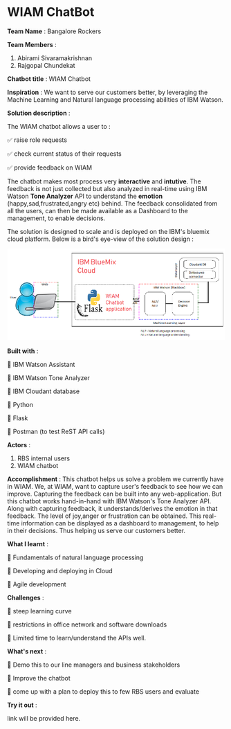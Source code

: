 # WIAM ChatBot #

__Team Name__ : Bangalore Rockers

__Team Members__ : 
1. Abirami Sivaramakrishnan
2. Rajgopal Chundekat

__Chatbot title__ : WIAM Chatbot

__Inspiration__ : We want to serve our customers better, by leveraging the Machine Learning and Natural language processing abilities of IBM Watson.

__Solution description__ :

The WIAM chatbot allows a user to :

:white_check_mark: raise role requests

:white_check_mark: check current status of their requests

:white_check_mark: provide feedback on WIAM

The chatbot makes most process very __interactive__ and __intutive__. The feedback is not just collected but also analyzed in real-time using IBM Watson __Tone Analyzer__ API to understand the __emotion__ (happy,sad,frustrated,angry etc) behind. The feedback consolidated from all the users, can then be made available as a Dashboard to the management, to enable decisions.

The solution is designed to scale and is deployed on the IBM's bluemix cloud platform. Below is a bird's eye-view of the solution design :

![Screenshot](screenshot.png)

__Built with__ :

:small_blue_diamond: IBM Watson Assistant

:small_blue_diamond: IBM Watson Tone Analyzer

:small_blue_diamond: IBM Cloudant database

:small_blue_diamond: Python

:small_blue_diamond: Flask

:small_blue_diamond: Postman (to test ReST API calls)

__Actors__ :
1. RBS internal users
2. WIAM chatbot

__Accomplishment__ : This chatbot helps us solve a problem we currently have in WIAM. We, at WIAM, want to capture user's feedback to see how we can improve. Capturing the feedback can be built into any web-application. But this chatbot works hand-in-hand with IBM Watson's Tone Analyzer API. Along with capturing feedback, it understands/derives the emotion in that feedback. The level of joy,anger or frustration can be obtained. This real-time information can be displayed as a dashboard to management, to help in their decisions. Thus helping us serve our customers better.

__What I learnt__ : 

:small_blue_diamond: Fundamentals of natural language processing

:small_blue_diamond: Developing and deploying in Cloud

:small_blue_diamond: Agile development

__Challenges__ :

:small_blue_diamond: steep learning curve

:small_blue_diamond: restrictions in office network and software downloads

:small_blue_diamond: Limited time to learn/understand the APIs well.

__What's next__ :

:small_blue_diamond: Demo this to our line managers and business stakeholders 

:small_blue_diamond: Improve the chatbot

:small_blue_diamond: come up with a plan to deploy this to few RBS users and evaluate

__Try it out__ :

link will be provided here.

